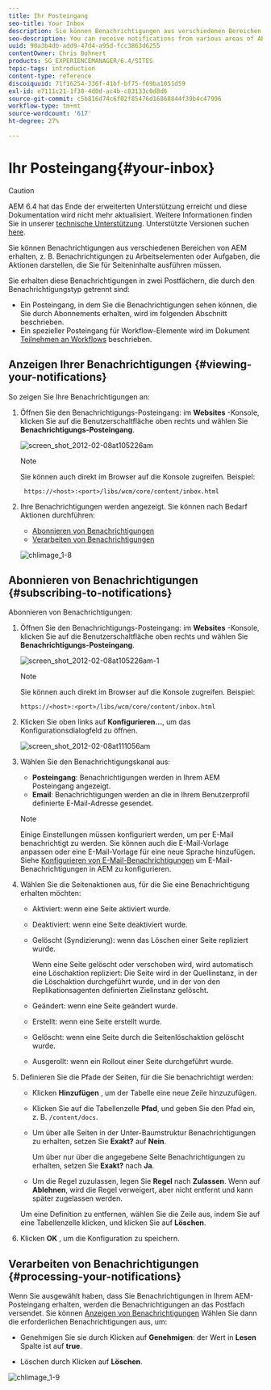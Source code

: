 ```yaml
---
title: Ihr Posteingang
seo-title: Your Inbox
description: Sie können Benachrichtigungen aus verschiedenen Bereichen von AEM erhalten, z. B. Benachrichtigungen zu Arbeitselementen oder Aufgaben, die Aktionen darstellen, die Sie für Seiteninhalte ausführen müssen.
seo-description: You can receive notifications from various areas of AEM such as notification about work items or tasks that represent actions that you need to perform on page content.
uuid: 90a3b4db-add9-47d4-a95d-fcc3863d6255
contentOwner: Chris Bohnert
products: SG_EXPERIENCEMANAGER/6.4/SITES
topic-tags: introduction
content-type: reference
discoiquuid: 71f16254-336f-41bf-bf75-f69ba1051d59
exl-id: e7111c21-1f38-4d0d-ac4b-c83133c0d8d6
source-git-commit: c5b816d74c6f02f85476d16868844f39b4c47996
workflow-type: tm+mt
source-wordcount: '617'
ht-degree: 27%

---
```


# Ihr Posteingang{#your-inbox}

>[!CAUTION]
>
>AEM 6.4 hat das Ende der erweiterten Unterstützung erreicht und diese Dokumentation wird nicht mehr aktualisiert. Weitere Informationen finden Sie in unserer [technische Unterstützung](https://helpx.adobe.com/de/support/programs/eol-matrix.html). Unterstützte Versionen suchen [here](https://experienceleague.adobe.com/docs/?lang=de).

Sie können Benachrichtigungen aus verschiedenen Bereichen von AEM erhalten, z. B. Benachrichtigungen zu Arbeitselementen oder Aufgaben, die Aktionen darstellen, die Sie für Seiteninhalte ausführen müssen.

Sie erhalten diese Benachrichtigungen in zwei Postfächern, die durch den Benachrichtigungstyp getrennt sind:

* Ein Posteingang, in dem Sie die Benachrichtigungen sehen können, die Sie durch Abonnements erhalten, wird im folgenden Abschnitt beschrieben.
* Ein spezieller Posteingang für Workflow-Elemente wird im Dokument [Teilnehmen an Workflows](/help/sites-classic-ui-authoring/classic-workflows-participating.md) beschrieben.

## Anzeigen Ihrer Benachrichtigungen {#viewing-your-notifications}

So zeigen Sie Ihre Benachrichtigungen an:

1. Öffnen Sie den Benachrichtigungs-Posteingang: im **Websites** -Konsole, klicken Sie auf die Benutzerschaltfläche oben rechts und wählen Sie **Benachrichtigungs-Posteingang**.

   ![screen_shot_2012-02-08at105226am](assets/screen_shot_2012-02-08at105226am.png)

   >[!NOTE]
   >
   >Sie können auch direkt im Browser auf die Konsole zugreifen. Beispiel:
   >
   >` https://<host>:<port>/libs/wcm/core/content/inbox.html`

1. Ihre Benachrichtigungen werden angezeigt. Sie können nach Bedarf Aktionen durchführen:

   * [Abonnieren von Benachrichtigungen](#subscribing-to-notifications)
   * [Verarbeiten von Benachrichtigungen](#processing-your-notifications)

   ![chlimage_1-8](assets/chlimage_1-8.jpeg)

## Abonnieren von Benachrichtigungen {#subscribing-to-notifications}

Abonnieren von Benachrichtigungen:

1. Öffnen Sie den Benachrichtigungs-Posteingang: im **Websites** -Konsole, klicken Sie auf die Benutzerschaltfläche oben rechts und wählen Sie **Benachrichtigungs-Posteingang**.

   ![screen_shot_2012-02-08at105226am-1](assets/screen_shot_2012-02-08at105226am-1.png)

   >[!NOTE]
   >
   >Sie können auch direkt im Browser auf die Konsole zugreifen. Beispiel:
   >
   >`https://<host>:<port>/libs/wcm/core/content/inbox.html`

1. Klicken Sie oben links auf **Konfigurieren...**, um das Konfigurationsdialogfeld zu öffnen.

   ![screen_shot_2012-02-08at111056am](assets/screen_shot_2012-02-08at111056am.png)

1. Wählen Sie den Benachrichtigungskanal aus:

   * **Posteingang**: Benachrichtigungen werden in Ihrem AEM Posteingang angezeigt.
   * **Email**: Benachrichtigungen werden an die in Ihrem Benutzerprofil definierte E-Mail-Adresse gesendet.

   >[!NOTE]
   >
   >Einige Einstellungen müssen konfiguriert werden, um per E-Mail benachrichtigt zu werden. Sie können auch die E-Mail-Vorlage anpassen oder eine E-Mail-Vorlage für eine neue Sprache hinzufügen. Siehe [Konfigurieren von E-Mail-Benachrichtigungen](/help/sites-administering/notification.md#configuringemailnotification) um E-Mail-Benachrichtigungen in AEM zu konfigurieren.

1. Wählen Sie die Seitenaktionen aus, für die Sie eine Benachrichtigung erhalten möchten:

   * Aktiviert: wenn eine Seite aktiviert wurde.
   * Deaktiviert: wenn eine Seite deaktiviert wurde.
   * Gelöscht (Syndizierung): wenn das Löschen einer Seite repliziert wurde.

      Wenn eine Seite gelöscht oder verschoben wird, wird automatisch eine Löschaktion repliziert: Die Seite wird in der Quellinstanz, in der die Löschaktion durchgeführt wurde, und in der von den Replikationsagenten definierten Zielinstanz gelöscht.

   * Geändert: wenn eine Seite geändert wurde.
   * Erstellt: wenn eine Seite erstellt wurde.
   * Gelöscht: wenn eine Seite durch die Seitenlöschaktion gelöscht wurde.
   * Ausgerollt: wenn ein Rollout einer Seite durchgeführt wurde.

1. Definieren Sie die Pfade der Seiten, für die Sie benachrichtigt werden:

   * Klicken **Hinzufügen** , um der Tabelle eine neue Zeile hinzuzufügen.
   * Klicken Sie auf die Tabellenzelle **Pfad**, und geben Sie den Pfad ein, z. B. `/content/docs`.
   * Um über alle Seiten in der Unter-Baumstruktur Benachrichtigungen zu erhalten, setzen Sie **Exakt?** auf **Nein**.

      Um über nur über die angegebene Seite Benachrichtigungen zu erhalten, setzen Sie **Exakt?** nach **Ja**.

   * Um die Regel zuzulassen, legen Sie **Regel** nach **Zulassen**. Wenn auf **Ablehnen**, wird die Regel verweigert, aber nicht entfernt und kann später zugelassen werden.

   Um eine Definition zu entfernen, wählen Sie die Zeile aus, indem Sie auf eine Tabellenzelle klicken, und klicken Sie auf **Löschen**.

1. Klicken **OK** , um die Konfiguration zu speichern.

## Verarbeiten von Benachrichtigungen {#processing-your-notifications}

Wenn Sie ausgewählt haben, dass Sie Benachrichtigungen in Ihrem AEM-Posteingang erhalten, werden die Benachrichtigungen an das Postfach versendet. Sie können [Anzeigen von Benachrichtigungen](#viewing-your-notifications) Wählen Sie dann die erforderlichen Benachrichtigungen aus, um:

* Genehmigen Sie sie durch Klicken auf **Genehmigen**: der Wert in **Lesen** Spalte ist auf **true**.

* Löschen durch Klicken auf **Löschen**.

![chlimage_1-9](assets/chlimage_1-9.jpeg)
